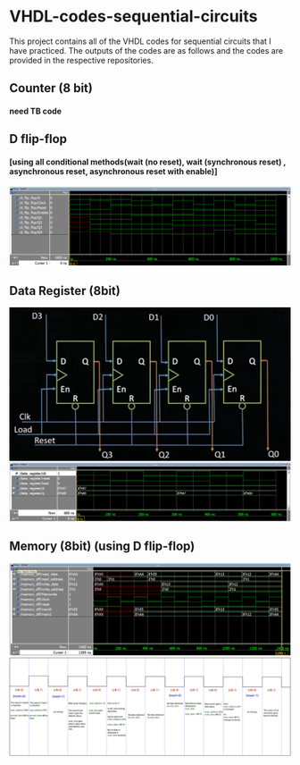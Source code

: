 # VHDL-codes-sequential-circuits

This project contains all of the VHDL codes for sequential circuits that I have practiced.
The outputs of the codes are as follows and the codes are provided in the respective repositories.

## Counter (8 bit)
#### need TB code

## D flip-flop
#### [using all conditional methods(wait (no reset), wait (synchronous reset) , asynchronous reset, asynchronous reset with enable)]
![](D%20flip-flop/D_flip_flop.png)

## Data Register (8bit)
![](Data%20Register%20(8bit)/data_reg.png)
![](Data%20Register%20(8bit)/data_reg_op.png)

## Memory (8bit) (using D flip-flop)
![](Memory%20(using%20D%20flip-flop)/Memory_Dff.png)
![](Memory%20(using%20D%20flip-flop)/Memory_Dff2.png)
